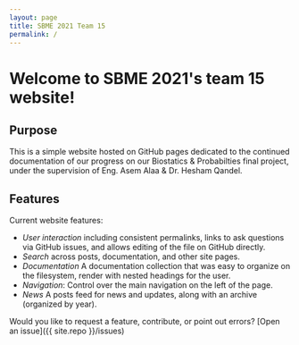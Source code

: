 ```yaml
---
layout: page
title: SBME 2021 Team 15
permalink: /
---
```


# Welcome to SBME 2021's team 15 website!

## Purpose

This is a simple website hosted on GitHub pages dedicated to the continued documentation of our progress on our Biostatics & Probabilties final project, under the supervision of Eng. Asem Alaa & Dr. Hesham Qandel.

## Features

Current website features:

 - *User interaction* including consistent permalinks, links to ask questions via GitHub issues, and allows editing of the file on GitHub directly.
 - *Search* across posts, documentation, and other site pages.
 - *Documentation* A documentation collection that was easy to organize on the filesystem, render with nested headings for the user.
 - *Navigation*: Control over the main navigation on the left of the page.
 - *News* A posts feed for news and updates, along with an archive (organized by year).


Would you like to request a feature, contribute, or point out errors?
[Open an issue]({{ site.repo }}/issues)
